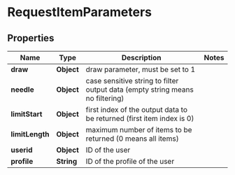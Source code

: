 

# RequestItemParameters


## Properties

| Name | Type | Description | Notes |
|------------ | ------------- | ------------- | -------------|
|**draw** | **Object** | draw parameter, must be set to 1 |  |
|**needle** | **Object** | case sensitive string to filter output data (empty string means no filtering) |  |
|**limitStart** | **Object** | first index of the output data to be returned (first item index is 0) |  |
|**limitLength** | **Object** | maximum number of items to be returned (0 means all items) |  |
|**userid** | **Object** | ID of the user |  |
|**profile** | **String** | ID of the profile of the user |  |




